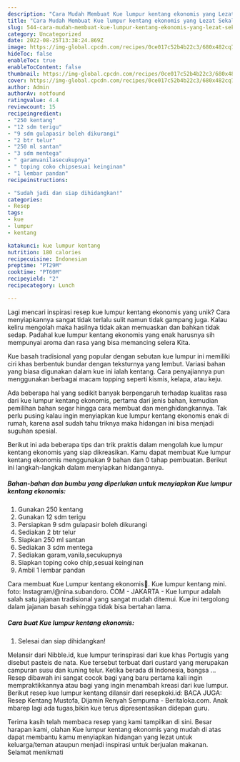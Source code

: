 ```yaml
---
description: "Cara Mudah Membuat Kue lumpur kentang ekonomis yang Lezat Sekali"
title: "Cara Mudah Membuat Kue lumpur kentang ekonomis yang Lezat Sekali"
slug: 544-cara-mudah-membuat-kue-lumpur-kentang-ekonomis-yang-lezat-sekali
category: Uncategorized
date: 2022-08-25T13:38:24.869Z
image: https://img-global.cpcdn.com/recipes/0ce017c52b4b22c3/680x482cq70/kue-lumpur-kentang-ekonomis-foto-resep-utama.jpg
hideToc: false
enableToc: true
enableTocContent: false
thumbnail: https://img-global.cpcdn.com/recipes/0ce017c52b4b22c3/680x482cq70/kue-lumpur-kentang-ekonomis-foto-resep-utama.jpg
cover: https://img-global.cpcdn.com/recipes/0ce017c52b4b22c3/680x482cq70/kue-lumpur-kentang-ekonomis-foto-resep-utama.jpg
author: Admin
authorAv: notfound
ratingvalue: 4.4
reviewcount: 15
recipeingredient:
- "250 kentang"
- "12 sdm terigu"
- "9 sdm gulapasir boleh dikurangi"
- "2 btr telur"
- "250 ml santan"
- "3 sdm mentega"
- " garamvanilasecukupnya"
- " toping coko chipsesuai keinginan"
- "1 lembar pandan"
recipeinstructions:

- "Sudah jadi dan siap dihidangkan!"
categories:
- Resep
tags:
- kue
- lumpur
- kentang

katakunci: kue lumpur kentang 
nutrition: 180 calories
recipecuisine: Indonesian
preptime: "PT29M"
cooktime: "PT60M"
recipeyield: "2"
recipecategory: Lunch

---
```





Lagi mencari inspirasi resep kue lumpur kentang ekonomis yang unik? Cara menyiapkannya sangat tidak terlalu sulit namun tidak gampang juga. Kalau keliru mengolah maka hasilnya tidak akan memuaskan dan bahkan tidak sedap. Padahal kue lumpur kentang ekonomis yang enak harusnya sih mempunyai aroma dan rasa yang bisa memancing selera Kita.





Kue basah tradisional yang popular dengan sebutan kue lumpur ini memiliki ciri khas berbentuk bundar dengan teksturnya yang lembut. Variasi bahan yang biasa digunakan dalam kue ini ialah kentang. Cara penyajiannya pun menggunakan berbagai macam topping seperti kismis, kelapa, atau keju.

Ada beberapa hal yang sedikit banyak berpengaruh terhadap kualitas rasa dari kue lumpur kentang ekonomis, pertama dari jenis bahan, kemudian pemilihan bahan segar hingga cara membuat dan menghidangkannya. Tak perlu pusing kalau ingin menyiapkan kue lumpur kentang ekonomis enak di rumah, karena asal sudah tahu triknya maka hidangan ini bisa menjadi suguhan spesial.






Berikut ini ada beberapa tips dan trik praktis dalam mengolah kue lumpur kentang ekonomis yang siap dikreasikan. Kamu dapat membuat Kue lumpur kentang ekonomis menggunakan 9 bahan dan 0 tahap pembuatan. Berikut ini langkah-langkah dalam menyiapkan hidangannya.

<!--inarticleads1-->

##### Bahan-bahan dan bumbu yang diperlukan untuk menyiapkan Kue lumpur kentang ekonomis:

1. Gunakan 250 kentang
1. Gunakan 12 sdm terigu
1. Persiapkan 9 sdm gulapasir boleh dikurangi
1. Sediakan 2 btr telur
1. Siapkan 250 ml santan
1. Sediakan 3 sdm mentega
1. Sediakan  garam,vanila,secukupnya
1. Siapkan  toping coko chip,sesuai keinginan
1. Ambil 1 lembar pandan


Cara membuat Kue Lumpur kentang ekonomis🍘. Kue lumpur kentang mini. foto: Instagram/@nina.subandoro. COM - JAKARTA - Kue lumpur adalah salah satu jajanan tradisional yang sangat mudah ditemui. Kue ini tergolong dalam jajanan basah sehingga tidak bisa bertahan lama. 

<!--inarticleads2-->

##### Cara buat Kue lumpur kentang ekonomis:


1. Selesai dan siap dihidangkan!

Melansir dari Nibble.id, kue lumpur terinspirasi dari kue khas Portugis yang disebut pasteis de nata. Kue tersebut terbuat dari custard yang merupakan campuran susu dan kuning telur. Ketika berada di Indonesia, bangsa … Resep dibawah ini sangat cocok bagi yang baru pertama kali ingin mempraktikkannya atau bagi yang ingin menambah kreasi dari kue lumpur. Berikut resep kue lumpur kentang dilansir dari resepkoki.id: BACA JUGA: Resep Kentang Mustofa, Dijamin Renyah Sempurna - Beritaloka.com. Anak mbarep lagi ada tugas,bikin kue terus dipresentasikan didepan guru. 

Terima kasih telah membaca resep yang kami tampilkan di sini. Besar harapan kami, olahan Kue lumpur kentang ekonomis yang mudah di atas dapat membantu kamu menyiapkan hidangan yang lezat untuk keluarga/teman ataupun menjadi inspirasi untuk berjualan makanan. Selamat menikmati
